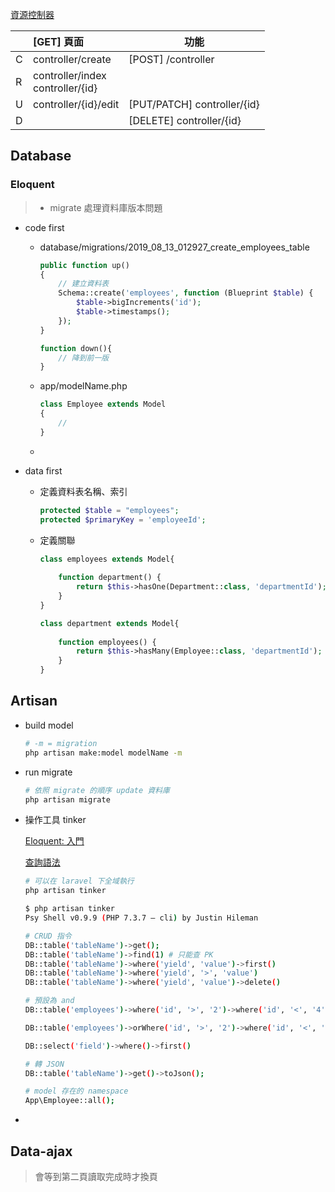 [資源控制器](https://laravel.tw/docs/5.2/controllers#restful-resource-controllers)

|      | [GET] 頁面                            | 功能                        |
| ---- | :------------------------------------ | --------------------------- |
| C    | controller/create                     | [POST] /controller          |
| R    | controller/index<br />controller/{id} |                             |
| U    | controller/{id}/edit                  | [PUT/PATCH] controller/{id} |
| D    |                                       | [DELETE] controller/{id}    |



## Database

### Eloquent

> - migrate 處理資料庫版本問題

- code first

  - database/migrations/2019_08_13_012927_create_employees_table

  	```php
  	public function up()
  	{
  	    // 建立資料表
  	    Schema::create('employees', function (Blueprint $table) {
  	        $table->bigIncrements('id');
  	        $table->timestamps();
  	    });
  	}
  	
  	function down(){
  	    // 降到前一版
  	}
  	```

  - app/modelName.php

    ```php
    class Employee extends Model
    {
        //
    }
    ```

    

  - 

- data first

  - 定義資料表名稱、索引

    ```php
    protected $table = "employees";
    protected $primaryKey = 'employeeId';
    ```

    

  - 定義關聯

    ```php
    class employees extends Model{
        
        function department() {
            return $this->hasOne(Department::class, 'departmentId');
        }
    }
    
    class department extends Model{
        
        function employees() {
            return $this->hasMany(Employee::class, 'departmentId');
        }
    }
    ```

    







## Artisan

- build model

  ```bash
  # -m = migration
  php artisan make:model modelName -m
  ```

  
  
- run migrate

  ```bash
  # 依照 migrate 的順序 update 資料庫
  php artisan migrate
  ```

  

- 操作工具 tinker

  [Eloquent: 入門](https://laravel.tw/docs/5.2/eloquent)

  [查詢語法](https://laravel.tw/docs/4.2/queries#joins)

  ```bash
  # 可以在 laravel 下全域執行
  php artisan tinker
  
  $ php artisan tinker
  Psy Shell v0.9.9 (PHP 7.3.7 — cli) by Justin Hileman
  
  # CRUD 指令
  DB::table('tableName')->get();
  DB::table('tableName')->find(1) # 只能查 PK
  DB::table('tableName')->where('yield', 'value')->first()
  DB::table('tableName')->where('yield', '>', 'value')
  DB::table('tableName')->where('yield', 'value')->delete()
  
  # 預設為 and
  DB::table('employees')->where('id', '>', '2')->where('id', '<', '4')->get()
  
  DB::table('employees')->orWhere('id', '>', '2')->where('id', '<', '4')->get()
  
  DB::select('field')->where()->first()
  
  # 轉 JSON
  DB::table('tableName')->get()->toJson();
  
  # model 存在的 namespace
  App\Employee::all();
  ```

  

- 

## Data-ajax

> 會等到第二頁讀取完成時才換頁